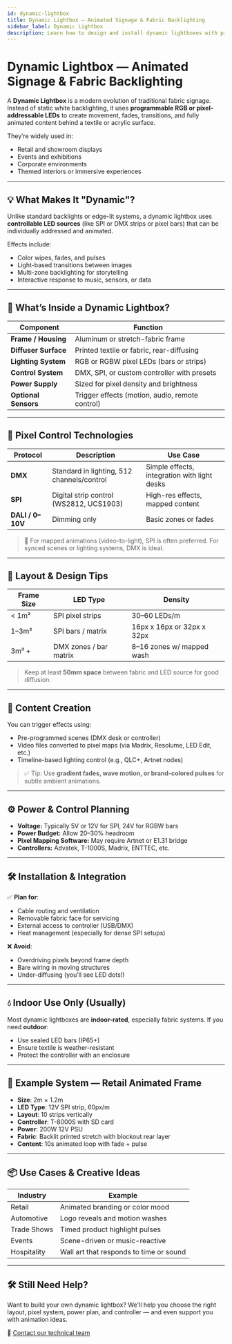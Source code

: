```yaml
---
id: dynamic-lightbox
title: Dynamic Lightbox — Animated Signage & Fabric Backlighting
sidebar_label: Dynamic Lightbox
description: Learn how to design and install dynamic lightboxes with pixel LEDs, DMX control, and animated backlight effects.
---
```


# Dynamic Lightbox — Animated Signage & Fabric Backlighting

A **Dynamic Lightbox** is a modern evolution of traditional fabric signage. Instead of static white backlighting, it uses **programmable RGB or pixel-addressable LEDs** to create movement, fades, transitions, and fully animated content behind a textile or acrylic surface.

They’re widely used in:
- Retail and showroom displays
- Events and exhibitions
- Corporate environments
- Themed interiors or immersive experiences

---

## 💡 What Makes It "Dynamic"?

Unlike standard backlights or edge-lit systems, a dynamic lightbox uses **controllable LED sources** (like SPI or DMX strips or pixel bars) that can be individually addressed and animated.

Effects include:
- Color wipes, fades, and pulses
- Light-based transitions between images
- Multi-zone backlighting for storytelling
- Interactive response to music, sensors, or data

---

## 🔧 What’s Inside a Dynamic Lightbox?

| Component            | Function                                        |
|----------------------|-------------------------------------------------|
| **Frame / Housing**  | Aluminum or stretch-fabric frame                |
| **Diffuser Surface** | Printed textile or fabric, rear-diffusing       |
| **Lighting System**  | RGB or RGBW pixel LEDs (bars or strips)         |
| **Control System**   | DMX, SPI, or custom controller with presets     |
| **Power Supply**     | Sized for pixel density and brightness          |
| **Optional Sensors** | Trigger effects (motion, audio, remote control) |

---

## 🧠 Pixel Control Technologies

| Protocol | Description                             | Use Case                          |
|----------|-----------------------------------------|-----------------------------------|
| **DMX**  | Standard in lighting, 512 channels/control | Simple effects, integration with light desks |
| **SPI**  | Digital strip control (WS2812, UCS1903)   | High-res effects, mapped content  |
| **DALI / 0–10V** | Dimming only                     | Basic zones or fades              |

> 🧠 For mapped animations (video-to-light), SPI is often preferred. For synced scenes or lighting systems, DMX is ideal.

---

## 📏 Layout & Design Tips

| Frame Size        | LED Type          | Density                     |
|-------------------|-------------------|-----------------------------|
| &lt; 1m&sup2;       | SPI pixel strips   | 30–60 LEDs/m                |
| 1&ndash;3m&sup2;     | SPI bars / matrix  | 16px x 16px or 32px x 32px  |
| 3m&sup2; +         | DMX zones / bar matrix | 8–16 zones w/ mapped wash  |

> Keep at least **50mm space** between fabric and LED source for good diffusion.

---

## 🎨 Content Creation

You can trigger effects using:
- Pre-programmed scenes (DMX desk or controller)
- Video files converted to pixel maps (via Madrix, Resolume, LED Edit, etc.)
- Timeline-based lighting control (e.g., QLC+, Artnet nodes)

> ✅ Tip: Use **gradient fades, wave motion, or brand-colored pulses** for subtle ambient animations.

---

## ⚙️ Power & Control Planning

- **Voltage:** Typically 5V or 12V for SPI, 24V for RGBW bars
- **Power Budget:** Allow 20–30% headroom
- **Pixel Mapping Software:** May require Artnet or E1.31 bridge
- **Controllers:** Advatek, T-1000S, Madrix, ENTTEC, etc.

---

## 🛠 Installation & Integration

✅ **Plan for**:
- Cable routing and ventilation
- Removable fabric face for servicing
- External access to controller (USB/DMX)
- Heat management (especially for dense SPI setups)

❌ **Avoid**:
- Overdriving pixels beyond frame depth
- Bare wiring in moving structures
- Under-diffusing (you’ll see LED dots!)

---

## 💧 Indoor Use Only (Usually)

Most dynamic lightboxes are **indoor-rated**, especially fabric systems. If you need **outdoor**:
- Use sealed LED bars (IP65+)
- Ensure textile is weather-resistant
- Protect the controller with an enclosure

---

## 🧰 Example System — Retail Animated Frame

- **Size**: 2m &times; 1.2m  
- **LED Type**: 12V SPI strip, 60px/m  
- **Layout**: 10 strips vertically  
- **Controller**: T-8000S with SD card  
- **Power**: 200W 12V PSU  
- **Fabric**: Backlit printed stretch with blockout rear layer  
- **Content**: 10s animated loop with fade + pulse

---

## 📦 Use Cases & Creative Ideas

| Industry       | Example                       |
|----------------|-------------------------------|
| Retail         | Animated branding or color mood |
| Automotive     | Logo reveals and motion washes |
| Trade Shows    | Timed product highlight pulses |
| Events         | Scene-driven or music-reactive |
| Hospitality    | Wall art that responds to time or sound |

---

## 🛠 Still Need Help?

Want to build your own dynamic lightbox? We'll help you choose the right layout, pixel system, power plan, and controller — and even support you with animation ideas.

📩 [Contact our technical team](mailto:support@vivalyte.com)
